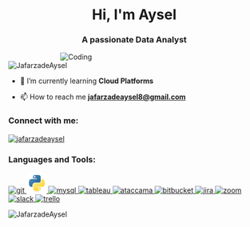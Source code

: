 <h1 align="center">Hi, I'm Aysel</h1>
<h3 align="center">A passionate Data Analyst</h3>
<img align="right" alt="Coding" width="400" src="https://i.pinimg.com/originals/fc/71/63/fc71635c7f1b09ed30413f59bb749582.gif">
<p align="left"> <img src="https://komarev.com/ghpvc/?username=JafarzadeAysel&label=Profile%20views&color=0e75b6&style=flat" alt="JafarzadeAysel" /> </p>

- 🌱 I’m currently learning **Cloud Platforms**

- 📫 How to reach me **jafarzadeaysel8@gmail.com**

<h3 align="left">Connect with me:</h3>
<p align="left">
<a href="https://linkedin.com/in/jafarzadeaysel/" target="blank"><img align="center" src="https://raw.githubusercontent.com/rahuldkjain/github-profile-readme-generator/master/src/images/icons/Social/linked-in-alt.svg" alt="jafarzadeaysel" height="30" width="40" /></a>
</p>

<h3 align="left">Languages and Tools:</h3>
<p align="left">
  <a href="https://git-scm.com/" target="_blank" rel="noreferrer">
    <img src="https://www.vectorlogo.zone/logos/git-scm/git-scm-icon.svg" alt="git" width="40" height="40"/>
  </a>
  <a href="https://www.python.org" target="_blank" rel="noreferrer">
    <img src="https://raw.githubusercontent.com/devicons/devicon/master/icons/python/python-original.svg" alt="python" width="40" height="40"/>
  </a>
  <a href="https://www.mysql.com/" target="_blank" rel="noreferrer">
    <img src="https://www.netgen.co.za/wp-content/uploads/2023/05/SQL-Database.png" alt="mysql" width="40" height="40"/>
  </a>
  <a href="https://www.tableau.com/" target="_blank" rel="noreferrer">
    <img src="https://cdn2.iconfinder.com/data/icons/mixd/512/3_tableau-512.png" alt="tableau" width="40" height="40"/>
  </a>
  <a href="https://www.ataccama.com/" target="_blank" rel="noreferrer">
    <img src="https://cdn.freelogovectors.net/wp-content/uploads/2022/03/ataccama_logo_freelogovectors.net_.png" alt="ataccama" width="40" height="40"/>
  </a>
  <a href="https://bitbucket.org/" target="_blank" rel="noreferrer">
    <img src="https://upload.wikimedia.org/wikipedia/commons/3/37/Bitbucket_logo_2022.svg" alt="bitbucket" width="40" height="40"/>
  </a>
  <a href="https://www.atlassian.com/software/jira" target="_blank" rel="noreferrer">
    <img src="https://www.vectorlogo.zone/logos/jira/jira-icon.svg" alt="jira" width="40" height="40"/>
  </a>
  <a href="https://zoom.us/" target="_blank" rel="noreferrer">
    <img src="https://upload.wikimedia.org/wikipedia/commons/6/6c/Zoom_2020_logo.svg" alt="zoom" width="40" height="40"/>
  </a>
  <a href="https://slack.com/" target="_blank" rel="noreferrer">
    <img src="https://upload.wikimedia.org/wikipedia/commons/a/a6/Slack_icon_2019.svg" alt="slack" width="40" height="40"/>
  </a>
  <a href="https://trello.com/" target="_blank" rel="noreferrer">
    <img src="https://upload.wikimedia.org/wikipedia/commons/7/77/Trello_logo.svg" alt="trello" width="40" height="40"/>
  </a>
</p>



<p><img align="left" src="https://github-readme-stats.vercel.app/api/top-langs?username=JafarzadeAysel&show_icons=true&locale=en&layout=compact" alt="JafarzadeAysel" /></p>


